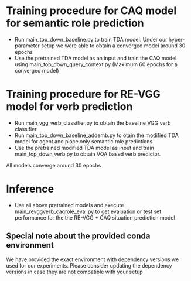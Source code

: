 # Training procedure for CAQ model for semantic role prediction

* Run main_top_down_baseline.py to train TDA model. Under our hyper-parameter setup we were able to obtain a converged model around 30 epochs
* Use the pretrained TDA model as an input and train the CAQ model using main_top_down_query_context.py (Maximum 60 epochs for a converged model)

# Training procedure for RE-VGG model for verb prediction

* Run main_vgg_verb_classifier.py to obtain the baseline VGG verb classifier
* Run main_top_down_baseline_addemb.py to otain the modified TDA model for agent and place only semantic role predictions
* Use the pretrained modified TDA model as input and train main_top_down_verb.py to obtain VQA based verb predictor.

All models converge around 30 epochs

# Inference

* Use all above pretrained models and execute main_revggverb_caqrole_eval.py to get evaluation or test set performance for the the RE-VGG + CAQ situation prediction model

## Special note about the provided conda environment

We have provided the exact environment with dependency versions we used for our experiments. Please consider updating the dependency versions in case they are not compatible with your setup